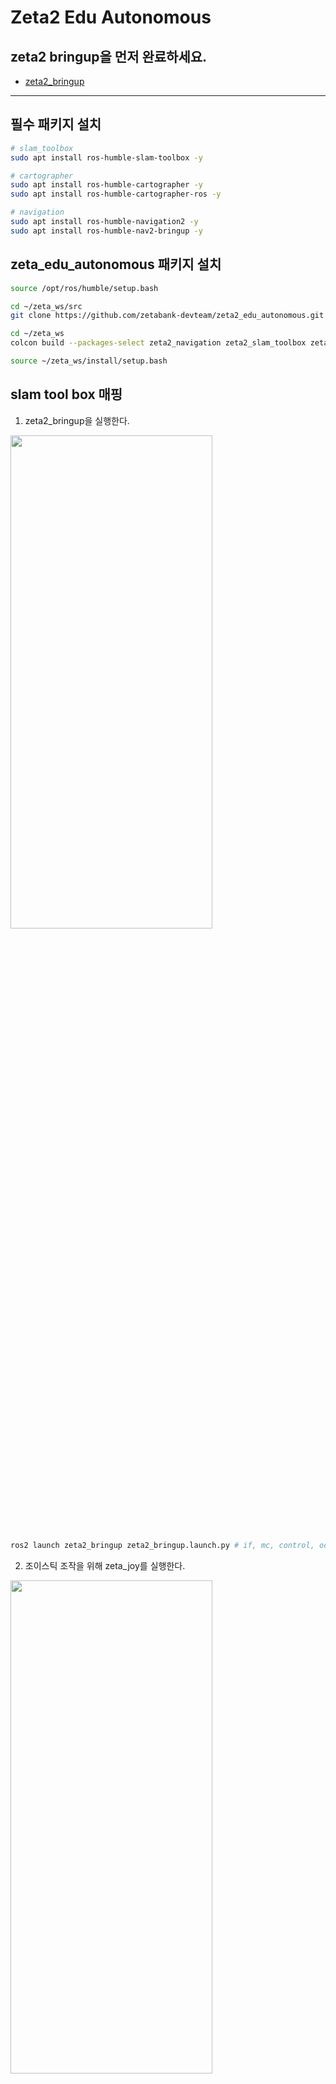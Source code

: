 
# Zeta2 Edu Autonomous

## zeta2 bringup을 먼저 완료하세요.

- [zeta2_bringup](https://github.com/zetabank-devteam/zeta2_edu_devel.git)

-------------

## 필수 패키지 설치

```bash
# slam_toolbox
sudo apt install ros-humble-slam-toolbox -y

# cartographer
sudo apt install ros-humble-cartographer -y
sudo apt install ros-humble-cartographer-ros -y

# navigation
sudo apt install ros-humble-navigation2 -y
sudo apt install ros-humble-nav2-bringup -y
```
## zeta_edu_autonomous 패키지 설치
```bash
source /opt/ros/humble/setup.bash

cd ~/zeta_ws/src
git clone https://github.com/zetabank-devteam/zeta2_edu_autonomous.git

cd ~/zeta_ws
colcon build --packages-select zeta2_navigation zeta2_slam_toolbox zeta2_cartographer

source ~/zeta_ws/install/setup.bash
```

## slam tool box 매핑

1. zeta2_bringup을 실행한다.

<img src="_photo/1_common.png" width="80%" height="45%"/>

```bash
ros2 launch zeta2_bringup zeta2_bringup.launch.py # if, mc, control, odom, making tf, scan
```
2. 조이스틱 조작을 위해 zeta_joy를 실행한다.

<img src="_photo/2_slam.png" width="80%" height="45%"/>

```bash
ros2 launch zeta2_bringup zeta_joy.launch.py
```
3. zeta_slam_toolbox를 실행한다.

```bash
ros2 launch zeta2_slam_toolbox zeta2_slam_toolbox.launch.py
```
<img src="_photo/3_toolbox.png" width="80%" height="45%"/>

<img src="_photo/4_toolbox.png" width="80%" height="45%"/>

4. 조이스틱으로 조작하며 맵을 확장해나간다.

<img src="_photo/5_toolbox.png" width="80%" height="45%"/>

5. rviz 화면을 보고 지도를 다 그리면 지도를 저장한다. 'Map saved successfully'가 나오면 성공
```bash
## ros2 run nav2_map_server map_saver_cli -f {원하는 지도 이름}
## 예시
ros2 run nav2_map_server map_saver_cli -f slam_toolbox_seongsu
```
<img src="_photo/6_toolbox.png" width="80%" height="45%"/>



## cartographer 매핑

1. zeta2_bringup을 실행한다.

<img src="_photo/1_common.png" width="80%" height="45%"/>

```bash
ros2 launch zeta2_bringup zeta2_bringup.launch.py # if, mc, control, odom, making tf, scan
```
2. 조이스틱 조작을 위해 zeta_joy를 실행한다.

<img src="_photo/2_slam.png" width="80%" height="45%"/>

```bash
ros2 launch zeta2_bringup zeta_joy.launch.py
```
3. zeta_cartographer를 실행한다.
```bash
ros2 launch zeta2_cartographer zeta2_cartographer.launch.py
```

<img src="_photo/3_carto.png" width="80%" height="45%"/>

<img src="_photo/4_carto.png" width="80%" height="45%"/>

4. 조이스틱으로 조작하며 맵을 확장해나간다.

<img src="_photo/5_carto.png" width="80%" height="45%"/>


3. rviz 화면을 보고 지도를 다 그리면 지도를 저장한다. 'Map saved successfully'가 나오면 성공
```bash
## ros2 run nav2_map_server map_saver_cli -f {원하는 지도 이름}
## 예시
ros2 run nav2_map_server map_saver_cli -f carto_seongsu
```

<img src="_photo/6_carto.png" width="80%" height="45%"/>


## navigation2 실행

1. 만들었던 맵을 zeta2_navigation/maps 폴더에 잘 넣는다.

2. 맵을 다 넣었다면 zeta2_navigation 패키지만 빌드를 해준다.
```bash
cd ~/zeta_ws
colcon build --packages-select zeta2_navigation
```

3. zeta2_navigation 패키지의 zeta2_navigation 런치 파일을 실행한다.
```bash
source ~/zeta_ws/install/setup.bash

ros2 launch zeta2_navigation zeta2_navigation.launch.py
```

<img src="_photo/8_nav.png" width="80%" height="45%"/>

4. 로봇의 초기 위치를 세팅한다. 2D Pose Estimate를 클릭하고 초기 위치와 방향에 맞춰 드래그 한다.

<img src="_photo/9_nav.png" width="80%" height="45%"/>

5. 2D Goas Pose를 클릭하고 원하는 위치 방향에 맞춰 드래그 하면 로봇이 움직인다.

<img src="_photo/10_nav.png" width="80%" height="45%"/>
